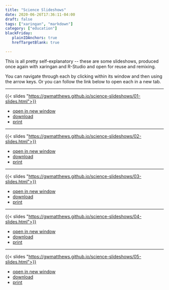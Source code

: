 ```yaml
---
title: "Science Slideshows"
date: 2020-06-26T17:36:11-04:00
draft: false
tags: ["xaringan", "markdown"]
category: ["education"]
blackFriday: 
   plainIDAnchors: true
   hrefTargetBlank: true

---
```


This is all pretty self-explanatory -- these are some slideshows, produced once again with xaringan and R-Studio and open for reuse and remixing. <!--more-->

You can navigate through each by clicking within its window and then using the arrow keys. Or you can follow the link below to open each in a new tab.

***

{{< slides "https://gwmatthews.github.io/science-slideshows/01-slides.html">}}

- [open in new window](https://gwmatthews.github.io/science-slideshows/01-slides.html)
- [download](https://gwmatthews.github.io/science-slideshows/pdf/01-slides.pdf)
- [print](https://gwmatthews.github.io/science-slideshows/pdf/01-handout.pdf)

***

{{< slides "https://gwmatthews.github.io/science-slideshows/02-slides.html">}}

- [open in new window](https://gwmatthews.github.io/science-slideshows/02-slides.html)
- [download](https://gwmatthews.github.io/science-slideshows/pdf/02-slides.pdf)
- [print](https://gwmatthews.github.io/science-slideshows/pdf/02-handout.pdf)

***

{{< slides "https://gwmatthews.github.io/science-slideshows/03-slides.html">}}

- [open in new window](https://gwmatthews.github.io/science-slideshows/03-slides.html)
- [download](https://gwmatthews.github.io/science-slideshows/pdf/03-slides.pdf)
- [print](https://gwmatthews.github.io/science-slideshows/pdf/03-handout.pdf)

***

{{< slides "https://gwmatthews.github.io/science-slideshows/04-slides.html">}}

- [open in new window](https://gwmatthews.github.io/science-slideshows/04-slides.html)
- [download](https://gwmatthews.github.io/science-slideshows/pdf/04-slides.pdf)
- [print](https://gwmatthews.github.io/science-slideshows/pdf/04-handout.pdf)

***

{{< slides "https://gwmatthews.github.io/science-slideshows/05-slides.html">}}

- [open in new window](https://gwmatthews.github.io/science-slideshows/05-slides.html)
- [download](https://gwmatthews.github.io/science-slideshows/pdf/05-slides.pdf)
- [print](https://gwmatthews.github.io/science-slideshows/pdf/05-handout.pdf)

